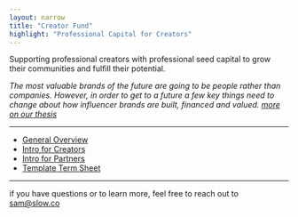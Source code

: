 ```yaml
---
layout: narrow
title: "Creator Fund"
highlight: "Professional Capital for Creators"
---
```


Supporting professional creators with professional seed capital to grow their communities and fulfill their potential.

*The most valuable brands of the future are going to be people rather than companies.  However, in order to get to a future a few key things need to change about how influencer brands are built, financed and valued. [more on our thesis](http://creatorfund.co/thesis)*

<hr>

<ul>
  <li><a href="https://docsend.com/view/fv33ypuy2vr8pfc6">General Overview</a></li>
  <li><a href="https://docsend.com/view/z6xu4te7kbuj82ry">Intro for Creators</a></li>  
  <li><a href="https://docsend.com/view/xwedjswfsnmgftir">Intro for Partners</a></li>  
  <li><a href="https://docsend.com/view/dcdhv2645ga8uysv">Template Term Sheet</a></li>
</ul>

<hr>

if you have questions or to learn more, feel free to reach out to <a href="mailto:sam@slow.co">sam@slow.co</a>  







